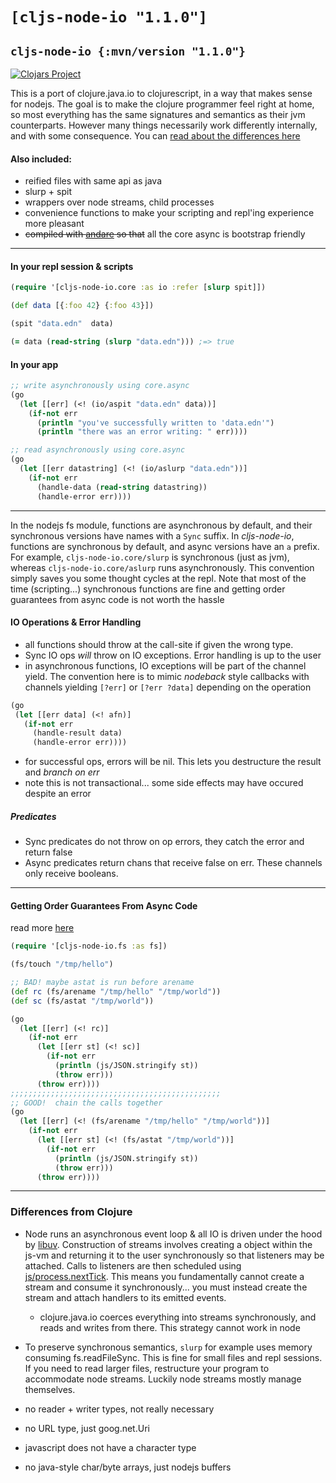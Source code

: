 # `[cljs-node-io "1.1.0"]`
## `cljs-node-io {:mvn/version "1.1.0"}`

[![Clojars Project](https://img.shields.io/clojars/v/cljs-node-io.svg)](https://clojars.org/cljs-node-io)

This is a port of clojure.java.io to clojurescript, in a way that makes sense for nodejs. The goal is to make the clojure programmer feel right at home, so most everything has the same signatures and semantics as their jvm counterparts. However many things necessarily work differently internally, and with some consequence. You can [read about the differences here](#differences-from-clojure)

#### Also included:
  + reified files with same api as java
  + slurp + spit
  + wrappers over node streams, child processes
  + convenience functions to make your scripting and repl'ing experience more pleasant
  + ~~compiled with [andare](https://github.com/mfikes/andare) so that~~ all the core async is bootstrap friendly

<hr>

#### In your repl session & scripts

```clojure
(require '[cljs-node-io.core :as io :refer [slurp spit]])

(def data [{:foo 42} {:foo 43}])

(spit "data.edn"  data)

(= data (read-string (slurp "data.edn"))) ;=> true

```

#### In your app

```clojure
;; write asynchronously using core.async
(go
  (let [[err] (<! (io/aspit "data.edn" data))]
    (if-not err
      (println "you've successfully written to 'data.edn'")
      (println "there was an error writing: " err))))

;; read asynchronously using core.async
(go
  (let [[err datastring] (<! (io/aslurp "data.edn"))]
    (if-not err
      (handle-data (read-string datastring))
      (handle-error err))))

```
<hr>

In the nodejs fs module, functions are asynchronous by default, and their synchronous versions have names with a `Sync` suffix. In *cljs-node-io*, functions are synchronous by default, and async versions have an `a` prefix.  For example, `cljs-node-io.core/slurp` is synchronous (just as jvm), whereas `cljs-node-io.core/aslurp` runs asynchronously. This convention simply saves you some thought cycles at the repl. Note that most of the time (scripting...) synchronous functions are fine and getting order guarantees from async code is not worth the hassle

#### IO Operations & Error Handling
  - all functions should throw at the call-site if given the wrong type.
  - Sync IO ops *will* throw on IO exceptions. Error handling is up to the user
  - in asynchronous functions, IO exceptions will be part of the channel yield. The convention here is to mimic *nodeback* style callbacks with channels yielding `[?err]` or `[?err ?data]` depending on the operation
```clojure
(go
 (let [[err data] (<! afn)]
   (if-not err
     (handle-result data)
     (handle-error err))))
```

 - for successful ops, errors will be nil. This lets you destructure the result and *branch on err*
 - note this is not transactional... some side effects may have occured despite an error

##### Predicates
  - Sync predicates do not throw on op errors, they catch the error and return false
  - Async predicates return chans that receive false on err. These channels only receive booleans.

<hr>

#### Getting Order Guarantees From Async Code
read more [here](https://nodejs.org/en/docs/guides/blocking-vs-non-blocking/)


```clojure
(require '[cljs-node-io.fs :as fs])

(fs/touch "/tmp/hello")

;; BAD! maybe astat is run before arename
(def rc (fs/arename "/tmp/hello" "/tmp/world"))
(def sc (fs/astat "/tmp/world"))

(go
  (let [[err] (<! rc)]
    (if-not err
      (let [[err st] (<! sc)]
        (if-not err
          (println (js/JSON.stringify st))
          (throw err)))
      (throw err))))
;;;;;;;;;;;;;;;;;;;;;;;;;;;;;;;;;;;;;;;;;;;;;;;
;; GOOD!  chain the calls together
(go
  (let [[err] (<! (fs/arename "/tmp/hello" "/tmp/world"))]
    (if-not err
      (let [[err st] (<! (fs/astat "/tmp/world"))]
        (if-not err
          (println (js/JSON.stringify st))
          (throw err)))
      (throw err))))
```

<hr>

### Differences from Clojure
  + Node runs an asynchronous event loop & all IO is driven under the hood by [libuv](http://libuv.org/). Construction of streams involves creating a object within the js-vm and returning it to the user synchronously so that listeners may be attached. Calls to listeners are then scheduled using [js/process.nextTick](https://nodejs.org/dist/latest-v7.x/docs/api/process.html#process_process_nexttick_callback_args). This means you fundamentally cannot create a stream and consume it synchronously... you must instead create the stream and attach handlers to its emitted events.
    - clojure.java.io coerces everything into streams synchronously, and reads and writes from there. This strategy cannot work in node

  + To preserve synchronous semantics, `slurp` for example uses memory consuming fs.readFileSync. This is fine for small files and repl sessions. If you need to read larger files, restructure your program to accommodate node streams. Luckily node streams mostly manage themselves.


  + no reader + writer types, not really necessary
  + no URL type, just goog.net.Uri
  + javascript does not have a character type
  + no java-style char/byte arrays, just nodejs buffers

